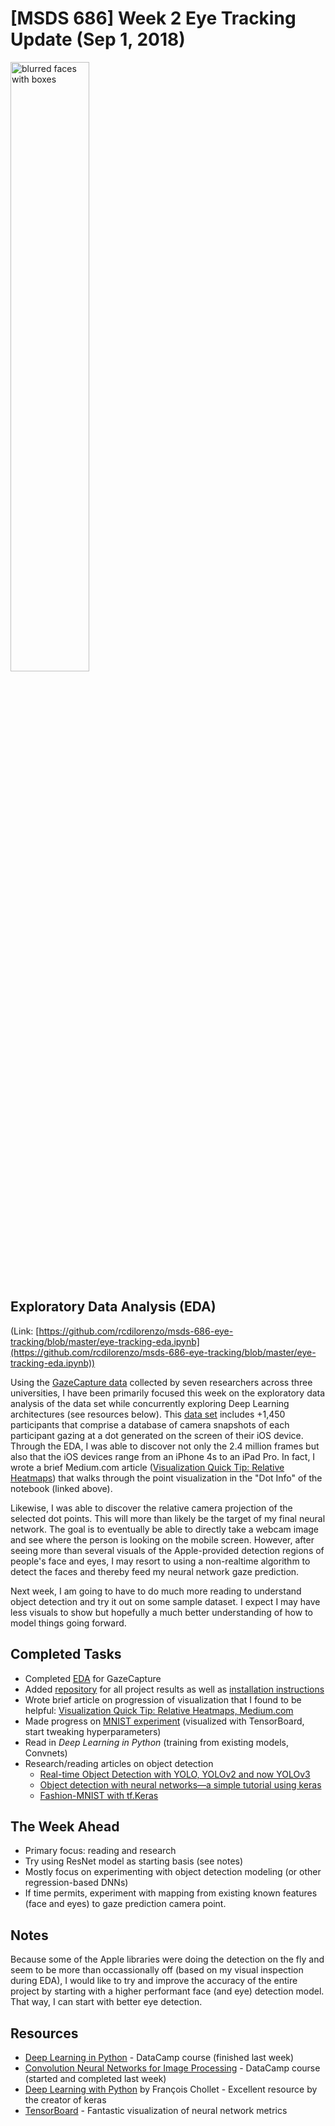 # [MSDS 686] Week 2 Eye Tracking Update (Sep 1, 2018)

<img alt="blurred faces with boxes" src="https://raw.githubusercontent.com/rcdilorenzo/msds-686-eye-tracking/master/visualizations/faces-blurred-grayscale.png" width="50%">

## Exploratory Data Analysis (EDA)

(Link: [https://github.com/rcdilorenzo/msds-686-eye-tracking/blob/master/eye-tracking-eda.ipynb](https://github.com/rcdilorenzo/msds-686-eye-tracking/blob/master/eye-tracking-eda.ipynb))

Using the [GazeCapture data](http://gazecapture.csail.mit.edu) collected by seven researchers across three universities, I have been primarily focused this week on the exploratory data analysis of the data set while concurrently exploring Deep Learning architectures (see resources below). This [data set](http://gazecapture.csail.mit.edu) includes +1,450 participants that comprise a database of camera snapshots of each participant gazing at a dot generated on the screen of their iOS device. Through the EDA, I was able to discover not only the 2.4 million frames but also that the iOS devices range from an iPhone 4s to an iPad Pro. In fact, I wrote a brief Medium.com article ([Visualization Quick Tip: Relative Heatmaps](https://medium.com/@rcdilorenzo/visualization-quick-tip-relative-heatmaps-86a52a0c5a0c)) that walks through the point visualization in the "Dot Info" of the notebook (linked above).

Likewise, I was able to discover the relative camera projection of the selected dot points. This will more than likely be the target of my final neural network. The goal is to eventually be able to directly take a webcam image and see where the person is looking on the mobile screen. However, after seeing more than several visuals of the Apple-provided detection regions of people's face and eyes, I may resort to using a non-realtime algorithm to detect the faces and thereby feed my neural network gaze prediction. 

Next week, I am going to have to do much more reading to understand object detection and try it out on some sample dataset. I expect I may have less visuals to show but hopefully a much better understanding of how to model things going forward.

## Completed Tasks
- Completed [EDA](https://github.com/rcdilorenzo/msds-686-eye-tracking/blob/master/eye-tracking-eda.ipynb) for GazeCapture
- Added [repository](https://github.com/rcdilorenzo/msds-686-eye-tracking) for all project results as well as [installation instructions](https://github.com/rcdilorenzo/msds-686-eye-tracking)
- Wrote brief article on progression of visualization that I found to be helpful: [Visualization Quick
 Tip: Relative Heatmaps, Medium.com](https://medium.com/@rcdilorenzo/visualization-quick-tip-relative-heatmaps-86a52a0c5a0c)
- Made progress on [MNIST experiment](https://github.com/rcdilorenzo/deep-learning-experiments/blob/master/step-01-mnist/Modeling.ipynb) (visualized with TensorBoard, start tweaking hyperparameters)
- Read in *Deep Learning in Python* (training from existing models, Convnets)
- Research/reading articles on object detection
    - [Real-time Object Detection with YOLO, YOLOv2 and now YOLOv3](https://medium.com/@jonathan_hui/real-time-object-detection-with-yolo-yolov2-28b1b93e2088)
    - [Object detection with neural networks—a simple tutorial using keras](https://towardsdatascience.com/object-detection-with-neural-networks-a4e2c46b4491)
    - [Fashion-MNIST with tf.Keras](https://medium.com/tensorflow/hello-deep-learning-fashion-mnist-with-keras-50fcff8cd74a)

## The Week Ahead
- Primary focus: reading and research
- Try using ResNet model as starting basis (see notes)
- Mostly focus on experimenting with object detection modeling (or other regression-based DNNs)
- If time permits, experiment with mapping from existing known features (face and eyes) to gaze prediction camera point.

## Notes

Because some of the Apple libraries were doing the detection on the fly and seem to be more than occassionally off (based on my visual inspection during EDA), I would like to try and improve the accuracy of the entire project by starting
 with a higher performant face (and eye) detection model. That way, I can start with better eye detection.

## Resources

- [Deep Learning in Python](https://www.datacamp.com/courses/deep-learning-in-python) - DataCamp course (finished last week)
- [Convolution Neural Networks for Image Processing](https://www.datacamp.com/courses/convolutional-neural-networks-for-image-processing) - DataCamp course (started and completed last week)
- [Deep Learning with Python](https://www.manning.com/books/deep-learning-with-python) by François Chollet - Excellent resource by the creator of keras
- [TensorBoard](https://www.tensorflow.org/guide/summaries_and_tensorboard) - Fantastic visualization of neural network metrics


